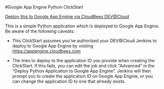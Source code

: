 #Google App Engine Python ClickStart

<a href="https://grandcentral.cloudbees.com/?CB_clickstart=https://raw.github.com/CloudBees-community/google-app-engine-python-clickstart/master/clickstart.json">Deploy this to Google App Engine via CloudBees DEV@Cloud</a>

This is a simple Python application which is deployed to Google App Engine. Be aware of the following caveats:

* This ClickStart assumes you've authorized your DEV@Cloud Jenkins to deploy to Google App Engine by visiting https://appengine.cloudbees.com

* The tries to deploy to the application ID you provide when creating the ClickStart. If this fails, you can edit the job and click "Advanced" in the "Deploy Python Application to Google App Engine". Jenkins will then prompt you to create the application ID on Google App Engine, or you can change the application ID to one that already exists.